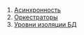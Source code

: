 1. [Асинхронность](./asynchronous/main.md)
2. [Оркестраторы](./orchestrator/main.md)
3. [Уровни изоляции БД](./db-isolation-levels/main.md)